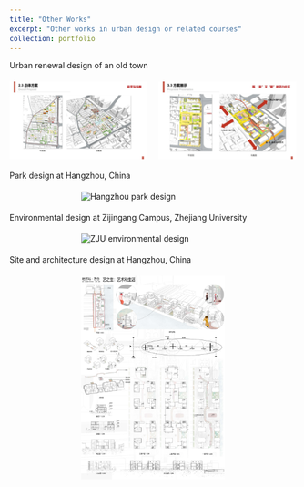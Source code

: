 ```yaml
---
title: "Other Works"
excerpt: "Other works in urban design or related courses"
collection: portfolio
---
```


Urban renewal design of an old town  
<div style="display: flex; gap: 20px; margin: 20px 0;">
  <img src="/images/urbanregenerationdesign-1.jpg" alt="Urban renewal design 1" style="width: 48%;">
  <img src="/images/urbanregenerationdesign-2.jpg" alt="Urban renewal design 2" style="width: 48%;">
</div>
  
Park design at Hangzhou, China  
<img src="/images/parkdesign.jpg" alt="Hangzhou park design" style="width: 50%; display: block; margin: 20px auto;">

Environmental design at Zijingang Campus, Zhejiang University  
<img src="/images/environmentdesign-2.jpg" alt="ZJU environmental design" style="width: 50%; display: block; margin: 20px auto;">
  
Site and architecture design at Hangzhou, China 
<img src="/images/archsitedesign.jpg" alt="Architecture site design" style="width: 50%; display: block; margin: 20px auto;">

